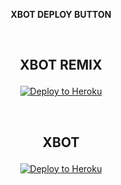 <p align="center"><b>XBOT DEPLOY BUTTON</b></p>

<p align="center">&nbsp;</p>

## <p align="center">XBOT REMIX</p>

<p align="center"><a href="https://heroku.com/deploy?template=https://github.com/X-Newbie/XBot-Remix/tree/x-sql-extended"> <img src="https://www.herokucdn.com/deploy/button.svg" alt="Deploy to Heroku" /></a></p>

<p align="center">&nbsp;</p>

## <p align="center">XBOT</p>

<p align="center"><a href="https://heroku.com/deploy?template=https://github.com/X-Newbie/XBOT/tree/sql-extended"> <img src="https://www.herokucdn.com/deploy/button.svg" alt="Deploy to Heroku" /></a></p>
